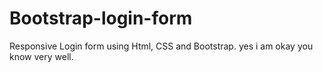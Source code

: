 # Bootstrap-login-form
Responsive Login form using Html, CSS and Bootstrap.
yes i am okay you know very well.
